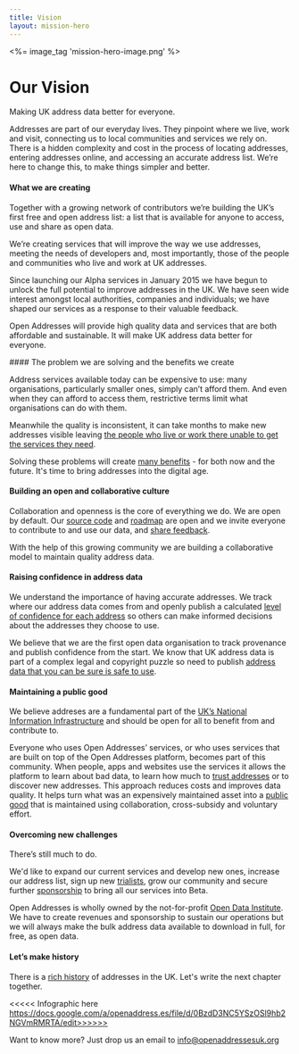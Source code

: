```yaml
---
title: Vision
layout: mission-hero
---
```


<div class="content-hero">
	<div class="content-hero-gfx"><%= image_tag 'mission-hero-image.png' %></a></div>
	<div class="content-hero-content">
		<h1>Our Vision</h1>
		<p>Making UK address data better for everyone.</p>
	</div>
</div>

Addresses are part of our everyday lives. They pinpoint where we live, work and visit, connecting us to local communities and services we rely on. There is a hidden complexity and cost in the process of locating addresses, entering addresses online, and  accessing an accurate address list. We’re here to change this, to make things simpler and better.

#### What we are creating

Together with a growing network of contributors we’re building the UK’s first free and open address list: a list that is available for anyone to access, use and share as open data.

We’re creating services that will improve the way we use addresses, meeting the needs of developers and, most importantly, those of the people and communities who live and work at UK addresses.

Since launching our Alpha services in January 2015 we have begun to unlock the full potential to improve addresses in the UK. We have seen wide interest amongst local authorities, companies and individuals; we have shaped our services as a response to their valuable feedback.

Open Addresses will provide high quality data and services that are both affordable and sustainable. It will make UK address data better for everyone.

#### The problem we are solving and the benefits we create

Address services available today can be expensive to use: many organisations, particularly smaller ones, simply can’t afford them. And even when they can afford to access them, restrictive terms limit what organisations can do with them.

Meanwhile the quality is inconsistent, it can take months to make new addresses visible leaving [the people who live or work there unable to get the services they need](https://alpha.openaddressesuk.org/blog/2015/02/09/living-breathing-problem).

Solving these problems will create [many benefits](/get-involved/sponsors#benefits) - for both now and the future. It's time to bring addresses into the digital age.

#### Building an open and collaborative culture

Collaboration and openness is the core of everything we do. We are open by default. Our [source code](https://github.com/OpenAddressesUK) and [roadmap](https://github.com/OpenAddressesUK/roadmap/issues) are open and we invite everyone to contribute to and use our data, and [share feedback](https://github.com/OpenAddressesUK/forum). 

With the help of this growing community we are building a collaborative model to maintain quality address data.

#### Raising confidence in address data 

We understand the importance of having accurate addresses. We track where our address data comes from and openly publish a calculated [level of confidence for each address](https://alpha.openaddressesuk.org/blog/2015/02/20/confidence) so others can make informed decisions about the addresses they choose to use.

We believe that we are the first open data organisation to track provenance and publish confidence from the start. We know that UK address data is part of a complex legal and copyright puzzle so need to publish [address data that you can be sure is safe to use](https://alpha.openaddressesuk.org/blog/2015/01/26/making-address-data-safe).

#### Maintaining a public good

We believe addreses are a fundamental part of the [UK’s National Information Infrastructure](https://www.gov.uk/government/publications/national-information-infrastructure/national-information-infrastructure) and should be open for all to benefit from and contribute to.

Everyone who uses Open Addresses’ services, or who uses services that are built on top of the Open Addresses platform, becomes part of this community. When people, apps and websites use the services it allows the platform to learn about bad data, to learn how much to [trust addresses](https://alpha.openaddressesuk.org/blog/2015/02/20/confidence) or to discover new addresses. This approach reduces costs and improves data quality. It helps turn what was an expensively maintained asset into a [public good](http://www.slideshare.net/JeniT/bcs-address-day-open-addresses-jeni-tennison) that is maintained using collaboration, cross-subsidy and voluntary effort.

#### Overcoming new challenges 

There’s still much to do.

We'd like to expand our current services and develop new ones, increase our address list, sign up new [trialists](/get-involved/trialists), grow our community and secure further [sponsorship](/get-involved/sponsors) to bring all our services into Beta.

Open Addresses is wholly owned by the not-for-profit [Open Data Institute](https://theodi.org/). We have to create revenues and sponsorship to sustain our operations but we will always make the bulk address data available to download in full, for free, as open data.

#### Let’s make history

There is a [rich history](http://www.huffingtonpost.co.uk/jeni-tennison/a-brief-history-of-open-a_b_6485628.html?) of addresses in the UK. Let's write the next chapter together.

<<<<< Infographic here https://docs.google.com/a/openaddress.es/file/d/0BzdD3NC5YSzOSl9hb2NGVmRMRTA/edit>>>>>>

Want to know more? Just drop us an email to [info@openaddressesuk.org](mailto:info@openaddressesuk.org)

